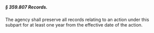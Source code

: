 ##### § 359.807 Records. #####

The agency shall preserve all records relating to an action under this subpart for at least one year from the effective date of the action.